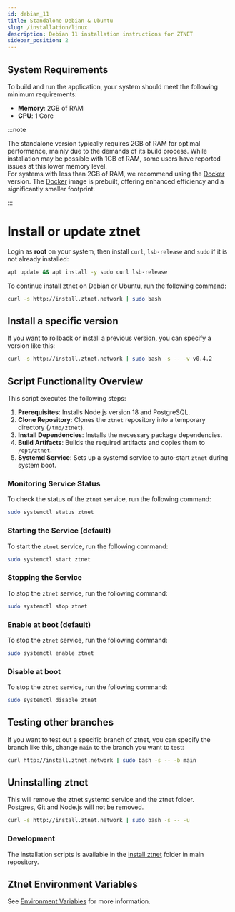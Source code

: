 ```yaml
---
id: debian_11
title: Standalone Debian & Ubuntu
slug: /installation/linux
description: Debian 11 installation instructions for ZTNET
sidebar_position: 2
---
```



## System Requirements

To build and run the application, your system should meet the following minimum requirements:

- **Memory**: 2GB of RAM
- **CPU**: 1 Core

:::note

The standalone version typically requires 2GB of RAM for optimal performance, mainly due to the demands of its build process. While installation may be possible with 1GB of RAM, some users have reported issues at this lower memory level.  
For systems with less than 2GB of RAM, we recommend using the [Docker](/installation/docker-compose) version. The [Docker](/installation/docker-compose) image is prebuilt, offering enhanced efficiency and a significantly smaller footprint.

:::

# Install or update ztnet 

Login as **root** on your system, then install `curl`, `lsb-release` and `sudo` if it is not already installed:

```bash
apt update && apt install -y sudo curl lsb-release
```

To continue install ztnet on Debian or Ubuntu, run the following command:

```bash
curl -s http://install.ztnet.network | sudo bash
```

## Install a specific version
If you want to rollback or install a previous version, you can specify a version like this:

```bash
curl -s http://install.ztnet.network | sudo bash -s -- -v v0.4.2
```

## Script Functionality Overview

This script executes the following steps:

1. **Prerequisites**: Installs Node.js version 18 and PostgreSQL.
2. **Clone Repository**: Clones the `ztnet` repository into a temporary directory (`/tmp/ztnet`).
3. **Install Dependencies**: Installs the necessary package dependencies.
4. **Build Artifacts**: Builds the required artifacts and copies them to `/opt/ztnet`.
5. **Systemd Service**: Sets up a systemd service to auto-start `ztnet` during system boot.

### Monitoring Service Status

To check the status of the `ztnet` service, run the following command:

```bash
sudo systemctl status ztnet
```

### Starting the Service (default)

To start the `ztnet` service, run the following command:

```bash
sudo systemctl start ztnet
```

### Stopping the Service

To stop the `ztnet` service, run the following command:

```bash
sudo systemctl stop ztnet 
```

### Enable at boot (default)

To stop the `ztnet` service, run the following command:

```bash
sudo systemctl enable ztnet
```

### Disable at boot

To stop the `ztnet` service, run the following command:

```bash
sudo systemctl disable ztnet
```

## Testing other branches
If you want to test out a specific branch of ztnet, you can specify the branch like this, change `main` to the branch you want to test:

```bash
curl http://install.ztnet.network | sudo bash -s -- -b main
```

## Uninstalling ztnet
This will remove the ztnet systemd service and the ztnet folder.  
Postgres, Git and Node.js will not be removed.
```bash
curl -s http://install.ztnet.network | sudo bash -s -- -u
```

### Development

The installation scripts is available in the [install.ztnet](https://github.com/sinamics/ztnet/tree/main/install.ztnet) folder in main repository.

## Ztnet Environment Variables
See [Environment Variables](/installation/options#environment-variables) for more information.
